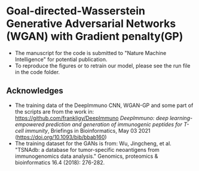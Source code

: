 # Goal-directed-Wasserstein Generative Adversarial Networks (WGAN) with Gradient penalty(GP)
* The manuscript for the code is submitted to "Nature Machine Intelligence" for potential publication.
* To reproduce the figures or to retrain our model, please see the run file in the code folder.
## Acknowledges
* The training data of the DeepImmuno CNN, WGAN-GP and some part of the scripts are from the work in: https://github.com/frankligy/DeepImmuno
*DeepImmuno: deep learning-empowered prediction and generation of immunogenic peptides for T-cell immunity*, Briefings in Bioinformatics, May 03 2021 (https://doi.org/10.1093/bib/bbab160)
* The training dataset for the GANs is from:
Wu, Jingcheng, et al. "TSNAdb: a database for tumor-specific neoantigens from immunogenomics data analysis." Genomics, proteomics & bioinformatics 16.4 (2018): 276-282.
